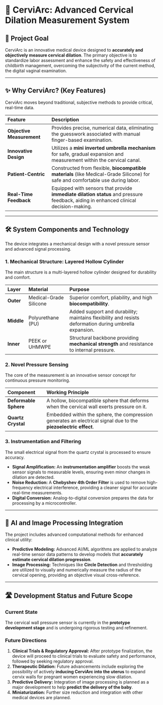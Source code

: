 # 🤰 CerviArc: Advanced Cervical Dilation Measurement System

## 🌟 Project Goal
CerviArc is an innovative medical device designed to **accurately and objectively measure cervical dilation**. The primary objective is to standardize labor assessment and enhance the safety and effectiveness of childbirth management, overcoming the subjectivity of the current method, the digital vaginal examination.

---

## ✨ Why CerviArc? (Key Features)

CerviArc moves beyond traditional, subjective methods to provide critical, real-time data.

| Feature | Description |
| :--- | :--- |
| **Objective Measurement** | Provides precise, numerical data, eliminating the guesswork associated with manual finger-based examination. |
| **Innovative Design** | Utilizes a **mini inverted umbrella mechanism** for safe, gradual expansion and measurement within the cervical canal. |
| **Patient-Centric** | Constructed from flexible, **biocompatible materials** (like Medical-Grade Silicone) for safe and comfortable use during labor. |
| **Real-Time Feedback** | Equipped with sensors that provide **immediate dilation status** and pressure feedback, aiding in enhanced clinical decision-making. |

---

## 🛠️ System Components and Technology

The device integrates a mechanical design with a novel pressure sensor and advanced signal processing.

### 1. Mechanical Structure: Layered Hollow Cylinder

The main structure is a multi-layered hollow cylinder designed for durability and comfort.

| Layer | Material | Purpose |
| :--- | :--- | :--- |
| **Outer** | Medical-Grade Silicone | Superior comfort, pliability, and high **biocompatibility**. |
| **Middle** | Polyurethane (PU) | Added support and durability; maintains flexibility and resists deformation during umbrella expansion. |
| **Inner** | PEEK or UHMWPE | Structural backbone providing **mechanical strength** and resistance to internal pressure. |

### 2. Novel Pressure Sensing

The core of the measurement is an innovative sensor concept for continuous pressure monitoring.

| Component | Working Principle |
| :--- | :--- |
| **Deformable Sphere** | A hollow, biocompatible sphere that deforms when the cervical wall exerts pressure on it. |
| **Quartz Crystal** | Embedded within the sphere, the compression generates an electrical signal due to the **piezoelectric effect**. |

### 3. Instrumentation and Filtering

The small electrical signal from the quartz crystal is processed to ensure accuracy.

* **Signal Amplification:** An **instrumentation amplifier** boosts the weak sensor signals to measurable levels, ensuring even minor changes in dilation are detected.
* **Noise Reduction:** A **Chebyshev 4th Order Filter** is used to remove high-frequency electrical interference, providing a cleaner signal for accurate real-time measurements.
* **Digital Conversion:** Analog-to-digital conversion prepares the data for processing by a microcontroller.

---

## 🧠 AI and Image Processing Integration

The project includes advanced computational methods for enhanced clinical utility:

* **Predictive Modeling:** Advanced AI/ML algorithms are applied to analyze real-time sensor data patterns to develop models that **accurately estimate cervical dilation progression**.
* **Image Processing:** Techniques like **Circle Detection** and thresholding are utilized to visually and numerically measure the radius of the cervical opening, providing an objective visual cross-reference.

---

## 🛣️ Development Status and Future Scope

### Current State
The cervical wall pressure sensor is currently in the **prototype development stage** and is undergoing rigorous testing and refinement.

### Future Directions
1.  **Clinical Trials & Regulatory Approval:** After prototype finalization, the device will proceed to clinical trials to evaluate safety and performance, followed by seeking regulatory approval.
2.  **Therapeutic Dilation:** Future advancements include exploring the possibility of actively **inducing CerviArc into the uterus** to expand cervix walls for pregnant women experiencing slow dilation.
3.  **Predictive Delivery:** Integration of image processing is planned as a major development to help **predict the delivery of the baby**.
4.  **Miniaturization:** Further size reduction and integration with other medical devices are planned.
